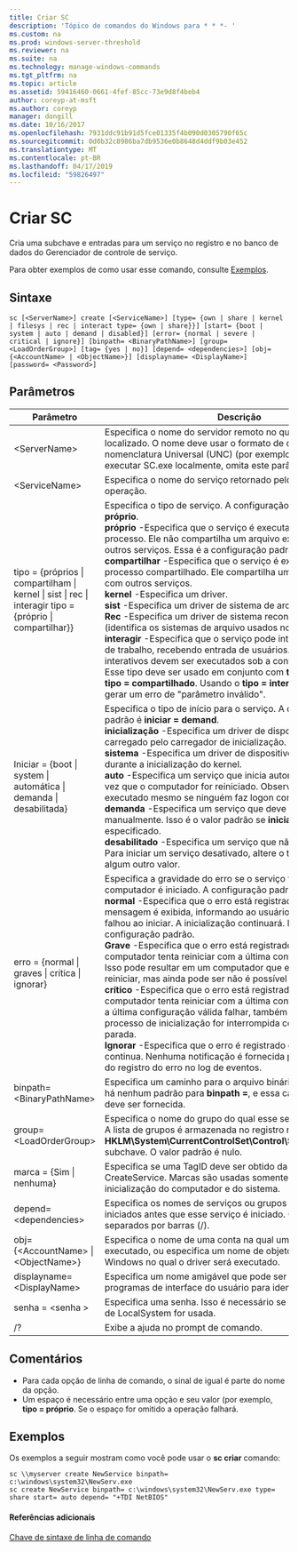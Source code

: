 ```yaml
---
title: Criar SC
description: 'Tópico de comandos do Windows para * * *- '
ms.custom: na
ms.prod: windows-server-threshold
ms.reviewer: na
ms.suite: na
ms.technology: manage-windows-commands
ms.tgt_pltfrm: na
ms.topic: article
ms.assetid: 59416460-0661-4fef-85cc-73e9d8f4beb4
author: coreyp-at-msft
ms.author: coreyp
manager: dongill
ms.date: 10/16/2017
ms.openlocfilehash: 7931ddc91b91d5fce01335f4b090d0305790f65c
ms.sourcegitcommit: 0d0b32c8986ba7db9536e0b8648d4ddf9b03e452
ms.translationtype: MT
ms.contentlocale: pt-BR
ms.lasthandoff: 04/17/2019
ms.locfileid: "59826497"
---
```

# <a name="sc-create"></a>Criar SC



Cria uma subchave e entradas para um serviço no registro e no banco de dados do Gerenciador de controle de serviço.

Para obter exemplos de como usar esse comando, consulte [Exemplos](#BKMK_examples).

## <a name="syntax"></a>Sintaxe

```
sc [<ServerName>] create [<ServiceName>] [type= {own | share | kernel | filesys | rec | interact type= {own | share}}] [start= {boot | system | auto | demand | disabled}] [error= {normal | severe | critical | ignore}] [binpath= <BinaryPathName>] [group= <LoadOrderGroup>] [tag= {yes | no}] [depend= <dependencies>] [obj= {<AccountName> | <ObjectName>}] [displayname= <DisplayName>] [password= <Password>]
```

## <a name="parameters"></a>Parâmetros

|Parâmetro|Descrição|
|---------|-----------|
|\<ServerName>|Especifica o nome do servidor remoto no qual o serviço está localizado. O nome deve usar o formato de convenção de nomenclatura Universal (UNC) (por exemplo, \\ \\myserver). Para executar SC.exe localmente, omita este parâmetro.|
|\<ServiceName>|Especifica o nome do serviço retornado pelo **getkeyname** operação.|
|tipo = {próprios \| compartilham \| kernel \| sist \| rec \| interagir tipo = {próprio \| compartilhar}}|Especifica o tipo de serviço. A configuração padrão é **tipo = próprio**.</br>**próprio** -Especifica que o serviço é executado em seu próprio processo. Ele não compartilha um arquivo executável com outros serviços. Essa é a configuração padrão.</br>**compartilhar** -Especifica que o serviço é executado como um processo compartilhado. Ele compartilha um arquivo executável com outros serviços.</br>**kernel** -Especifica um driver.</br>**sist** -Especifica um driver de sistema de arquivos.</br>**Rec** -Especifica um driver de sistema reconhecido do arquivo (identifica os sistemas de arquivo usados no computador).</br>**interagir** -Especifica que o serviço pode interagir com a área de trabalho, recebendo entrada de usuários. Serviços interativos devem ser executados sob a conta LocalSystem. Esse tipo deve ser usado em conjunto com **tipo = próprios** ou **tipo = compartilhado**. Usando o **tipo = interagir** por si só irá gerar um erro de "parâmetro inválido".|
|Iniciar = {boot \| system \| automática \| demanda \| desabilitada}|Especifica o tipo de início para o serviço. A configuração padrão é **iniciar = demand**.</br>**inicialização** -Especifica um driver de dispositivo que é carregado pelo carregador de inicialização.</br>**sistema** -Especifica um driver de dispositivo for iniciado durante a inicialização do kernel.</br>**auto** -Especifica um serviço que inicia automaticamente cada vez que o computador for reiniciado. Observe que o serviço é executado mesmo se ninguém faz logon computador.</br>**demanda** -Especifica um serviço que deve ser iniciado manualmente. Isso é o valor padrão se **iniciar =** não for especificado.</br>**desabilitado** -Especifica um serviço que não pode ser iniciado. Para iniciar um serviço desativado, altere o tipo de início para algum outro valor.|
|erro = {normal \| graves \| crítica \| ignorar}|Especifica a gravidade do erro se o serviço falhar quando o computador é iniciado. A configuração padrão é **erro = normal**.</br>**normal** -Especifica que o erro está registrado. Uma caixa de mensagem é exibida, informando ao usuário que um serviço falhou ao iniciar. A inicialização continuará. Essa é a configuração padrão.</br>**Grave** -Especifica que o erro está registrado (se possível). O computador tenta reiniciar com a última configuração válida. Isso pode resultar em um computador que está sendo capaz de reiniciar, mas ainda pode ser não é possível executar o serviço.</br>**crítico** -Especifica que o erro está registrado (se possível). O computador tenta reiniciar com a última configuração válida. Se a última configuração válida falhar, também haverá falha e o processo de inicialização for interrompida com um erro de parada.</br>**Ignorar** -Especifica que o erro é registrado e a inicialização continua. Nenhuma notificação é fornecida para o usuário além do registro do erro no log de eventos.|
|binpath= \<BinaryPathName>|Especifica um caminho para o arquivo binário do serviço. Não há nenhum padrão para **binpath =**, e essa cadeia de caracteres deve ser fornecida.|
|group= \<LoadOrderGroup>|Especifica o nome do grupo do qual esse serviço é um membro. A lista de grupos é armazenada no registro na **HKLM\System\CurrentControlSet\Control\ServiceGroupOrder.** subchave. O valor padrão é nulo.|
|marca = {Sim \| nenhuma}|Especifica se uma TagID deve ser obtido da chamada CreateService. Marcas são usadas somente para drivers de inicialização do computador e do sistema.|
|depend= \<dependencies>|Especifica os nomes de serviços ou grupos que devem ser iniciados antes que esse serviço é iniciado. Os nomes são separados por barras (/).|
|obj= {\<AccountName> \| \<ObjectName>}|Especifica o nome de uma conta na qual um serviço será executado, ou especifica um nome de objeto do driver do Windows no qual o driver será executado.|
|displayname= \<DisplayName>|Especifica um nome amigável que pode ser usado por programas de interface do usuário para identificar o serviço.|
|senha = \<senha >|Especifica uma senha. Isso é necessário se uma conta diferente de LocalSystem for usada.|
|/?|Exibe a ajuda no prompt de comando.|

## <a name="remarks"></a>Comentários

-   Para cada opção de linha de comando, o sinal de igual é parte do nome da opção.
-   Um espaço é necessário entre uma opção e seu valor (por exemplo, **tipo = próprio**. Se o espaço for omitido a operação falhará.

## <a name="BKMK_examples"></a>Exemplos

Os exemplos a seguir mostram como você pode usar o **sc criar** comando:
```
sc \\myserver create NewService binpath= c:\windows\system32\NewServ.exe
sc create NewService binpath= c:\windows\system32\NewServ.exe type= share start= auto depend= "+TDI NetBIOS"
```

#### <a name="additional-references"></a>Referências adicionais

[Chave de sintaxe de linha de comando](command-line-syntax-key.md)
